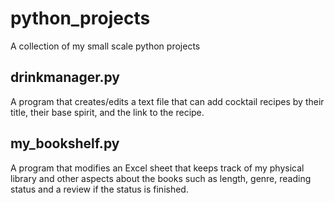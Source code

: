 # python_projects
A collection of my small scale python projects

drinkmanager.py
---
A program that creates/edits a text file that can add cocktail recipes by their title, their base spirit, and the link to the recipe.

my_bookshelf.py
---
A program that modifies an Excel sheet that keeps track of my physical library and other aspects about the books such as length, genre, reading status and a review if the status is finished.
